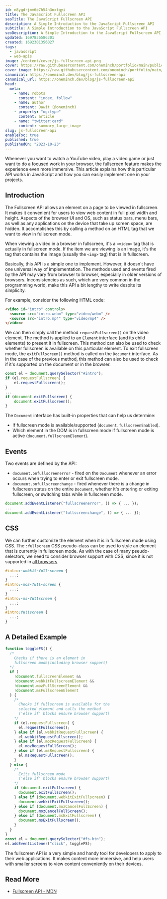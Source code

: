 ```yaml
---
id: n8ygdrjmm6e7h54n3nxtqyi
title: The JavaScript Fullscreen API
seoTitle: The JavaScript Fullscreen API
description: A Simple Introduction to the JavaScript Fullscreen API
subtitle: A Simple Introduction to the JavaScript Fullscreen API
seoDescription: A Simple Introduction to the JavaScript Fullscreen API
updated: 1697836586301
created: 1692301356027
tags:
  - javascript
  - web-apis
image: /content/cover/js-fullscreen-api.png
cover: https://raw.githubusercontent.com/oneminch/portfolio/main/public/content/cover/js-fullscreen-api.hashnode.png
cover_image: https://raw.githubusercontent.com/oneminch/portfolio/main/public/content/cover/js-fullscreen-api.png
canonical: https://oneminch.dev/blog/js-fullscreen-api
canonical_url: https://oneminch.dev/blog/js-fullscreen-api
head:
  meta:
    - name: robots
      content: "index, follow"
    - name: author
      content: Dawit (@oneminch)
    - property: "og:type"
      content: article
    - name: "twitter:card"
      content: summary_large_image
slug: js-fullscreen-api
enableToc: true
published: true
publishedOn: "2023-10-23"
---
```


Whenever you want to watch a YouTube video, play a video game or just want to do a focused work in your browser, the fullscreen feature makes the experience even more immersive. This article explains how this particular API works in JavaScript and how you can easily implement one in your projects.

## Introduction

The Fullscreen API allows an element on a page to be viewed in fullscreen. It makes it convenient for users to view web content in full pixel width and height. Aspects of the browser UI and OS, such as status bars, menu bars, as well as any applications on the device that take up screen space, are hidden. It accomplishes this by calling a method on an HTML tag that we want to view in fullscreen mode.

When viewing a video in a browser in fullscreen, it's a `<video>` tag that is actually in fullscreen mode. If the item we are viewing is an image, it's the tag that contains the image (usually the `<img>` tag) that is in fullscreen.

Basically, this API is a simple one to implement. However, it doesn't have one universal way of implementation. The methods used and events fired by the API may vary from browser to browser, especially in older versions of browsers. Inconsistencies as such, which are very common in the programming world, make this API a bit lengthy to write despite its simplicity.

For example, consider the following HTML code:

```html
<video id="intro" controls>
  <source src="intro.webm" type="video/webm" />
  <source src="intro.mp4" type="video/mp4" />
</video>
```

We can then simply call the method `requestFullscreen()` on the video element. The method is applied to an `Element` interface (and its child elements) to present it in fullscreen. This method can also be used to check whether fullscreen is available on this particular element. To exit fullscreen mode, the `exitFullscreen()` method is called on the `Document` interface. As in the case of the previous method, this method can also be used to check if it's supported on the document or in the browser.

```javascript
const el = document.querySelector("#intro");
if (el.requestFullscreen) {
    el.requestFullscreen();
}
...
if (document.exitFullscreen) {
    document.exitFullscreen();
}
```

The `Document` interface has built-in properties that can help us determine:

- If fullscreen mode is available/supported (`document.fullscreenEnabled`).
- Which element in the DOM is in fullscreen mode if fullscreen mode is active (`document.fullscreenElement`).

## Events

Two events are defined by the API:

- `document.onfullscreenerror` - fired on the `Document` whenever an error occurs when trying to enter or exit fullscreen mode.
- `document.onfullscreenchange` - fired whenever there is a change in fullscreen status on the entire `Document`, whether it's entering or exiting fullscreen, or switching tabs while in fullscreen mode.

```javascript
document.addEventListener("fullscreenerror", () => { ... });
...
document.addEventListener("fullscreenchange", () => { ... });
```

## CSS

We can further customize the element when it is in fullscreen mode using CSS. The `:fullscreen` CSS pseudo-class can be used to style an element that is currently in fullscreen mode. As with the case of many pseudo-selectors, we need to consider browser support with CSS, since it is not supported in [all browsers](https://caniuse.com/#feat=mdn-css_selectors_fullscreen).

```css
#intro:-webkit-full-screen {
  ...;
}
#intro:-moz-full-screen {
  ...;
}
#intro:-ms-fullscreen {
  ...;
}
#intro:fullscreen {
  ...;
}
```

## A Detailed Example

```javascript
function toggleFS() {
  /*  
    Checks if there is an element in
    fullscreen mode(including browser support)
  */
  if (
    !document.fullscreenElement &&
    !document.webkitFullscreenElement &&
    !document.mozFullScreenElement &&
    !document.msFullscreenElement
  ) {
    /*  
      Checks if fullscreen is available for the
      selected element and calls the method
      ('else if' blocks ensure browser support)
    */
    if (el.requestFullscreen) {
      el.requestFullscreen();
    } else if (el.webkitRequestFullscreen) {
      el.webkitRequestFullscreen();
    } else if (el.mozRequestFullScreen) {
      el.mozRequestFullScreen();
    } else if (el.msRequestFullscreen) {
      el.msRequestFullscreen();
    }
  } else {
    /*
      Exits fullscreen mode
      ('else if' blocks ensure browser support)
    */
    if (document.exitFullscreen) {
      document.exitFullscreen();
    } else if (document.webkitExitFullscreen) {
      document.webkitExitFullscreen();
    } else if (document.mozCancelFullScreen) {
      document.mozCancelFullScreen();
    } else if (document.msExitFullscreen) {
      document.msExitFullscreen();
    }
  }
}
const el = document.querySelector("#fs-btn");
el.addEventListener("click", toggleFS);
```

The fullscreen API is a very simple and handy tool for developers to apply to their web applications. It makes content more immersive, and help users with smaller screens to view content conveniently on their devices.

## Read More

- [Fullscreen API - MDN](https://developer.mozilla.org/en-US/docs/Web/API/Fullscreen_API)
